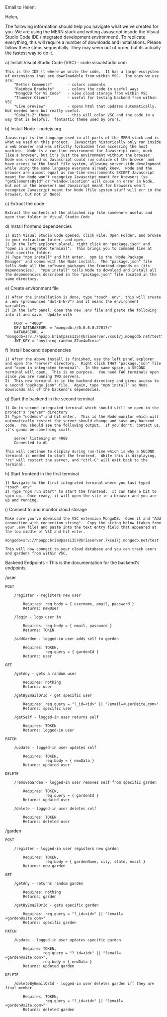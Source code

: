 Email to Helen:

Helen,

The following information should help you navigate what we've created for you.  We are using the MERN stack and writing Javascript insode the Visual Studio Code IDE (integrated development environment).  To replicate everything, this will require a number of downloads and installations.  Please follow these steps sequentially.  They may seem out of order, but its actually the fastest way to do it.

a) Install Visual Studio Code (VSC) - code.visualstudio.com

    This is the IDE (t where we write the code.  It has a large ecosystem of extensions that are downloadable from within VSC.  The ones we use are: 
        "Better Comments"       - colors comments
        "Rainbow Brackets"      - colors the code in useful ways
        "MongoDB for VS Code"   - view cloud storage from within VSC
        "Thunder Client"        - useful for testing backend from within VSC
        "Live preview"          - opens html that updates automatically.  Not needed here but really useful.
        "Cobalt-2" theme        - this will color VSC and the code in a way that is helpful.  fantastic theme used by pro's.

b) Install Node - nodejs.org

    Javascript is the language used in all parts of the MERN stack and is what we used on this project.  Javascript historically only ran inside a web browser and was strictly forbidden from accessing the host machine.  Node is a run-time environment for Javascript code, much like a browser, but it's just the environment without the browser.  Node was created so Javascript could run outside of the browser and have access to the local file system, allowing server-side development while using the same language everyone already knew.  Node and the browser are almost equal as run-time environments EXCEPT Javascript meant for Node won't recognize Javascript meant for browsers (so "getElementsById" or "window.location" will cause an error in Node, but not in the browser) and Javascript meant for browsers won't recognize Javascript meant for Node (file system stuff will err in the browser, but not in Node).

c) Extract the code

    Extract the contents of the attached zip file somewhere useful and open that folder in Visual Studio Code

d) Install frontend dependencies

    1) With Visual Studio Code opened, click File, Open Folder, and browse to your extraction folder, and open.
    2) In the left explorer planel, right click on "package.json" and "open in integrated terminal".  This brings you to command line at that specific folder.
    3) Type "npm install" and hit enter.  npm is the 'Node Package Manager' and comes with the Node install.  The "package.json" file tells Node all the software packages the frontend depends on (its dependencies).  "npm install" tells Node to download and install all the dependencies described in the "package.json" file located in the same directory.

e) Create environment file

    1) After the installation is done, type "touch .env", this will create a .env (pronounced "dot-E-N-V") and it means the environment variables.
    2) In the left panel, open the new .env file and paste the following into it and save.  Update with

        PORT = "4000"
        DEV-DATABASEURL = "mongodb://0.0.0.0:27017/"
        DATABASEURL = "mongodb+srv://hpapp:bria@pass135!@briaserver.7xsu17j.mongodb.net/test"
        JWT_KEY = "anything_random_87an4w8inia"

f) Install backend dependencies

    1) After the above install is finished, use the left panel explorer and open the "server" directory.  Right click THAT "package.json" file and "open in integrated terminal".  In the same space, a SECOND terminal will open.  This is on purpose.  You need TWO terminals open since you are running TWO servers.
    2)  This new terminal is in the backend directory and gives access to a second "package.json" file.  Again, type "npm install" so Node downloads all of the backend's dependecies.

g) Start the backend in the second terminal

    1) Go to second integrated terminal which should still be open to the project's "server" directory
    2) Type "nodemon" and hit enter.  This is the Node monitor which will automatically restart the server should change and save any backend code.  You should see the following output.  If you don't, contact us, it's gonna be something small.

        server listening on 4000
        Connected to db
    
    This will continue to display during run-time which is why a SECOND terminal is needed to start the frontend.  While this is displaying, "rs" will restart the server, and "ctrl-C" will exit back to the terminal.

h) Start frontend in the first terminal

    1) Navigate to the first integrated terminal where you last typed "touch .env"
    2) Type "npm run start" to start the frontend.  It can take a bit to spin up.  Once ready, it will open the site in a browser and you are up and running.

i) Connect to and monitor cloud storage

    Make sure you've download the VSC extension MongoDB.  Open it and "Add connection with connection string".  Copy the string below (taken from your .env file) and paste into the text entry field that appeared at the top middle of VSC and hit enter.

    mongodb+srv://hpapp:bria@pass135!@briaserver.7xsu17j.mongodb.net/test

    This will now connect to your cloud database and you can track users and gardens from within VSC.

Backend Endpoints - This is the documentation for the backend's endpoints.

/user

    POST

        /register - registers new user

            Requires: req.body = { username, email, password }
            Returns: newUser
        
        /login - logs user in

            Requires: req.body = { email, password }
            Returns: TOKEN
    
        /addGarden - logged-in user adds self to garden

            Requires: TOKEN,
                      req.query = { gardenId }
            Returns: user

    GET

        /getAny - gets a random user

            Requires: nothing
            Returns: user
   
        /getByEmailOrId - get specific user

            Requires: req.query = "?_id=<id>" || "?email=<user@site.com>"
            Returns: specific user

        /getSelf - logged-in user returns self

            Requires: TOKEN
            Returns: logged-in user
    
    PATCH

        /update - logged-in user updates self

            Requires: TOKEN,
                      req.body = { newData }
            Returns: updated user

    DELETE

        /removeGarden - logged-in user removes self from specific garden

            Requires: TOKEN,
                      req.query = { gardenId }
            Returns: updated user 

        /delete - logged-in user deletes self

            Requires: TOKEN
            Returns: deleted user

/garden

    POST

        /register - logged-in user registers new garden

            Requires: TOKEN,
                      req.body = { gardenName, city, state, email }
            Returns: new garden

    GET

        /getAny - returns random garden

            Requires: nothing
            Returns: garden

        /getByEmailOrId - gets specific garden

            Requires: req.query = "?_id=<id>" || "?email=<garden@site.com>"
            Returns: specific garden

    PATCH

        /update - logged-in user updates specific garden

            Require: TOKEN,
                     req.query = "?_id=<id>" || "?email=<garden@site.com>",
                     req.body = { newData }
            Returns: updated garden

    DELETE
        
        /deleteByEmailOrId - logged-in user deletes garden iff they are final member

            Requires: TOKEN,
                      req.query = "?_id=<id>" || "?email=<garden@site.com>"
            Returns: deleted garden


